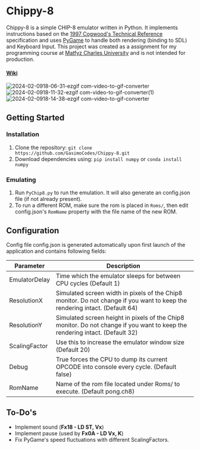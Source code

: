 # Chippy-8
Chippy-8 is a simple CHIP-8 emulator written in Python. It implements instructions based on the [1997 Cogwood's Technical Reference](http://devernay.free.fr/hacks/chip8/C8TECH10.HTM) specification and uses [PyGame](https://www.pygame.org/docs/) to handle both rendering (binding to SDL) and Keyboard Input. This project was created as a assignment for my programming course at [Matfyz Charles University](https://www.mff.cuni.cz/en) and is not intended for production.

#### [Wiki](https://github.com/GasimoCodes/Chippy-8/wiki) 

![2024-02-0918-06-31-ezgif com-video-to-gif-converter](https://github.com/GasimoCodes/Chippy-8/assets/22917863/667d38bb-e925-42dc-846b-3a5824ebb2f9)
![2024-02-0918-11-32-ezgif com-video-to-gif-converter(1)](https://github.com/GasimoCodes/Chippy-8/assets/22917863/30404a55-ccfb-42a6-93de-ea13f2cb38fd)
![2024-02-0918-14-38-ezgif com-video-to-gif-converter](https://github.com/GasimoCodes/Chippy-8/assets/22917863/bf8260a0-1271-49cc-8dbb-ee09dc7ff701)


## Getting Started
### Installation

1. Clone the repository: `git clone https://github.com/GasimoCodes/Chippy-8.git`
2. Download dependencies using: `pip install numpy` or `conda install numpy`

### Emulating
1. Run `PyChip8.py` to run the emulation. It will also generate an config.json file (if not already present).
2. To run a different ROM, make sure the rom is placed in `Roms/`, then edit config.json's `RomName` property with the file name of the new ROM.

## Configuration
Config file config.json is generated automatically upon first launch of the application and contains following fields:

|Parameter  | Description |
|--|--|
| EmulatorDelay  | Time which the emulator sleeps for between CPU cycles (Default 1) |
| ResolutionX | Simulated screen width in pixels of the Chip8 monitor. Do not change if you want to keep the rendering intact. (Default 64)
| ResolutionY | Simulated screen height in pixels of the Chip8 monitor. Do not change if you want to keep the rendering intact. (Default 32) |
| ScalingFactor | Use this to increase the emulator window size (Default 20)
| Debug | True forces the CPU to dump its current OPCODE into console every cycle. (Default false)
| RomName | Name of the rom file located under Roms/ to execute. (Default pong.ch8)


## To-Do's
- Implement sound (**Fx18 - LD ST, Vx**)
- Implement pause (used by **Fx0A - LD Vx, K**)
- Fix PyGame's speed fluctuations with different ScalingFactors.
